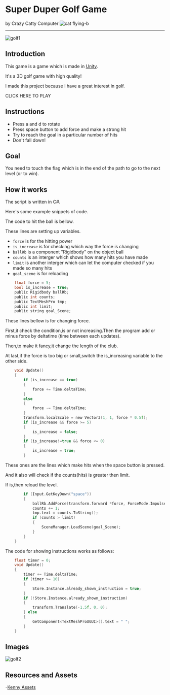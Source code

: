 Super Duper Golf Game
====================
by Crazy Catty Computer
![cat flying-b](https://user-images.githubusercontent.com/87847364/230899237-d93fc0b0-77c2-46b5-8b70-8eb4618b78b7.svg)

_______________________________________________

![golf1](https://user-images.githubusercontent.com/87847364/230897115-9325ce6a-91da-4cff-8b9d-7fbd9ab434b0.JPG)


Introduction
------------
This game is a game which is made in [Unity](https://unity.com/).

It's a 3D golf game with high quality!

I made this project because I have a great interest in golf.


CLICK HERE TO PLAY


Instructions
-----------

  - Press a and d to rotate
  - Press space button to add force and make a strong hit
  - Try to reach the goal in a particular number of hits
  - Don't fall down!

Goal
----

You need to touch the flag which is in the end of the path to go to the next level (or to win).

How it works
-----------

The script is written in C#.

Here's some example snippets of code.

The code to hit the ball is bellow.

These lines are setting up variables.

  - `force` is for the hitting power
  - `is_increase` is for checking which way the force is changing
  - `ballRb` is a component "Rigidbody" on the object ball
  - `counts` is an interger which shows how many hits you have made
  - `limit` is another interger which can let the computer checked if you made so many hits
  - `goal_scene` is for reloading
~~~c
    float force = 5;
    bool is_increase = true;
    public Rigidbody ballRb;
    public int counts;
    public TextMeshPro tmp;
    public int limit;
    public string goal_Scene;
~~~

These lines bellow is for changing force.

First,it check the condition,is or not increasing.Then the program add or minus force by deltatime (time between each updates).

Then,to make it fancy,it change the length of the club.

At last,if the force is too big or small,switch the is_increasing variable to the other side.

~~~c
    void Update()
    {
        if (is_increase == true)
        {
            force += Time.deltaTime;
        }
        else
        {
            force -= Time.deltaTime;
        }
        transform.localScale = new Vector3(1, 1, force * 0.5f);
        if (is_increase && force >= 5)
        {
            is_increase = false;
        }
        if (is_increase!=true && force <= 0)
        {
            is_increase = true;
        }
~~~

These ones are the lines which make hits when the space button is pressed.

And it also will check if the counts(hits) is greater then limit.

If is,then reload the level.

~~~c
        if (Input.GetKeyDown("space"))
        {
            ballRb.AddForce(transform.forward *force, ForceMode.Impulse);
            counts += 1;
            tmp.text = counts.ToString();
            if (counts > limit)
            {      
                SceneManager.LoadScene(goal_Scene);
            }
        }
    }
~~~

The code for showing instructions works as follows:

~~~c
    float timer = 0;
    void Update()
    {
        timer += Time.deltaTime;
        if (timer >= 10)
        {
            Store.Instance.already_shown_instruction = true;
        }
        if (!Store.Instance.already_shown_instruction)
        {
            transform.Translate(-1.5f, 0, 0);
        } else
        {
            GetComponent<TextMeshProUGUI>().text = " ";
        }      
    }
~~~

Images
-------------

![golf2](https://user-images.githubusercontent.com/87847364/230894410-a59a077a-dfbb-418b-a970-3457fdad4adc.JPG)

Resources and Assets
--------------------
-[Kenny Assets](https://www.kenney.nl/assets)
